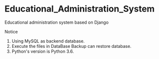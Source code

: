 # Educational_Administration_System
Educational administration system based on Django

Notice
1. Using MySQL as backend database.
2. Execute the files in DataBase Backup can restore database.
3. Python's version is Python 3.6.
